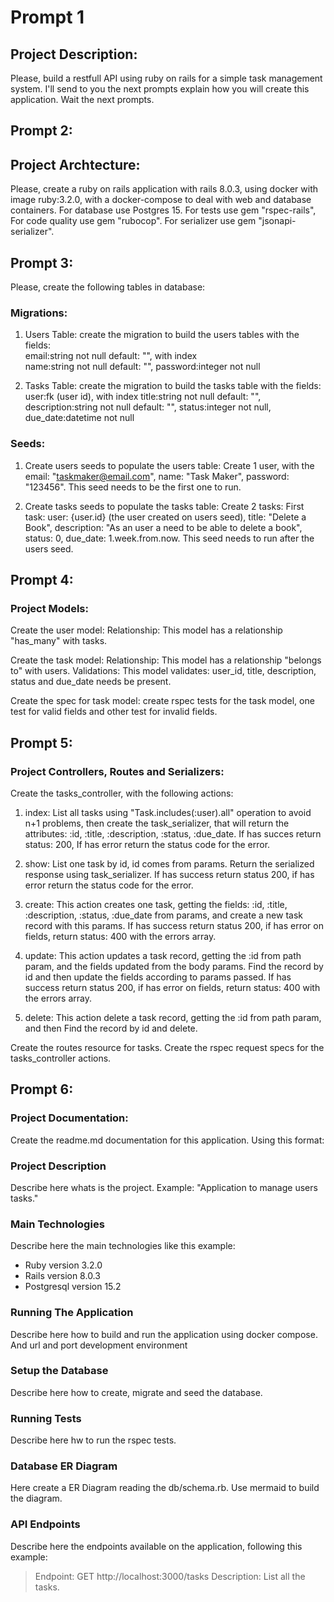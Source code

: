 # Prompt 1

## Project Description:

Please, build a restfull API using ruby on rails for a simple task management system. I'll send to you the next prompts explain how you will create this application. Wait the next prompts.


## Prompt 2:

## Project Archtecture:

Please, create a ruby on rails application with rails 8.0.3, using docker with image ruby:3.2.0, with a docker-compose to deal with web and database containers. For database use Postgres 15. For tests use gem "rspec-rails", For code quality use gem "rubocop". For serializer use gem "jsonapi-serializer".

## Prompt 3:

Please, create the following tables in database:

### Migrations:

1. Users Table: create the migration to build the users tables with the fields:   
  email:string not null default: "", with index  
  name:string not null default: "", 
  password:integer not null

2. Tasks Table: create the migration to build the tasks table with the fields:
  user:fk (user id), with index
  title:string not null default: "",   
  description:string not null default: "", 
  status:integer not null,
  due_date:datetime not null

### Seeds:

1. Create users seeds to populate the users table: Create 1 user, with the email: "taskmaker@email.com", name: "Task Maker", password: "123456". This seed needs to be the first one to run.

2. Create tasks seeds to populate the tasks table: Create 2 tasks: 
  First task: user: {user.id} (the user created on users seed), title: "Delete a Book", description: "As an user a need to be able to delete a book", status: 0, due_date: 1.week.from.now. This seed needs to run after the users seed.

## Prompt 4:

### Project Models:

Create the user model: 
  Relationship: This model has a relationship "has_many" with tasks.
  

Create the task model:
  Relationship: This model has a relationship "belongs to" with users.
  Validations: This model validates: user_id, title, description, status and due_date needs be present.

Create the spec for task model:  create rspec tests for the task model, one test for valid fields and other test for invalid fields. 


## Prompt 5:

### Project Controllers, Routes and Serializers:

Create the tasks_controller, with the following actions:

  1. index: List all tasks using "Task.includes(:user).all" operation to avoid n+1 problems, then create the task_serializer, that will return the attributes: :id, :title, :description, :status, :due_date. If has succes return status: 200, If has error return the status code for the error.

  2. show: List one task by id, id comes from params. Return the serialized response using task_serializer. If has success return status 200, if has error return the status code for the error.

  3. create: This action creates one task, getting the fields: :id, :title, :description, :status, :due_date from params, and create a new task record with this params. If has success return status 200, if has error on fields, return status: 400 with the errors array.

  4. update: This action updates a task record, getting the :id from path param, and the fields updated from the body params. Find the record by id and then update the fields according to params passed. If has success return status 200, if has error on fields, return status: 400 with the errors array.

  5. delete: This action delete a task record, getting the :id from path param, and then Find the record by id and delete.

Create the routes resource for tasks.
Create the rspec request specs for the tasks_controller actions.


## Prompt 6:

### Project Documentation:

Create the readme.md documentation for this application. Using this format:

### Project Description

Describe here whats is the project. Example: "Application to manage users tasks."

### Main Technologies

Describe here the main technologies like this example:

* Ruby version 3.2.0
* Rails version 8.0.3
* Postgresql version 15.2

### Running The Application

Describe here how to build and run the application using docker compose. And url and port development environment

### Setup the Database

Describe here how to create, migrate and seed the database.

### Running Tests

Describe here hw to run the rspec tests.

### Database ER Diagram

Here create a ER Diagram reading the db/schema.rb. Use mermaid to build the diagram.

### API Endpoints

Describe here the endpoints available on the application, following this example:

> Endpoint: GET http://localhost:3000/tasks
> Description: List all the tasks.
>








